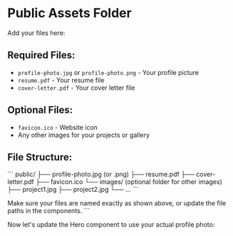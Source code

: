 # Public Assets Folder

Add your files here:

## Required Files:
- `profile-photo.jpg` or `profile-photo.png` - Your profile picture
- `resume.pdf` - Your resume file
- `cover-letter.pdf` - Your cover letter file

## Optional Files:
- `favicon.ico` - Website icon
- Any other images for your projects or gallery

## File Structure:
\`\`\`
public/
├── profile-photo.jpg (or .png)
├── resume.pdf
├── cover-letter.pdf
├── favicon.ico
└── images/ (optional folder for other images)
    ├── project1.jpg
    ├── project2.jpg
    └── ...
\`\`\`

Make sure your files are named exactly as shown above, or update the file paths in the components.
\`\`\`

Now let's update the Hero component to use your actual profile photo:
